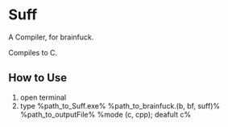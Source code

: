 # Suff

A Compiler, for brainfuck.

Compiles to C.

## How to Use

1. open terminal
2. type %path_to_Suff.exe% %path_to_brainfuck.(b, bf, suff)% %path_to_outputFile% %mode (c, cpp); deafult c%
